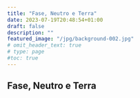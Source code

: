 ```yaml
---
title: "Fase, Neutro e Terra"
date: 2023-07-19T20:48:54+01:00
draft: false
description: ""
featured_image: "/jpg/background-002.jpg"
# omit_header_text: true
# type: page
#toc: true
---
```


## Fase, Neutro e Terra
